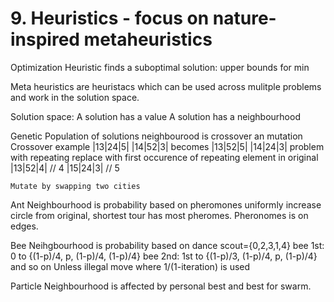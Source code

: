 # 9. Heuristics - focus on nature-inspired metaheuristics
Optimization
Heuristic finds a suboptimal solution: upper bounds for min

Meta heuristics are heuristacs which can be used across mulitple problems and work in the solution space.

Solution space:
    A solution has a value
    A solution has a neighbourhood

Genetic
    Population of solutions
    neighbourood is crossover an mutation
    Crossover example
        |13|24|5|
        |14|52|3|
        becomes
        |13|52|5|
        |14|24|3|
        problem with repeating
        replace with first occurence of repeating element in original
        |13|52|4| // 4
        |15|24|3| // 5

    Mutate by swapping two cities
    
Ant
    Neighbourhood is probability based on pheromones
    uniformly increase circle from original, shortest tour has most pheromes.
    Pheronomes is on edges.

Bee
    Neihgbourhood is probability based on dance
    scout={0,2,3,1,4}
    bee 1st: 0      to {(1-p)/4, p, (1-p)/4, (1-p)/4}
    bee 2nd: 1st    to {(1-p)/3, (1-p)/4, p, (1-p)/4}
    and so on
    Unless illegal move where 1/(1-iteration) is used

Particle
    Neighbourhood is affected by personal best and best for swarm.